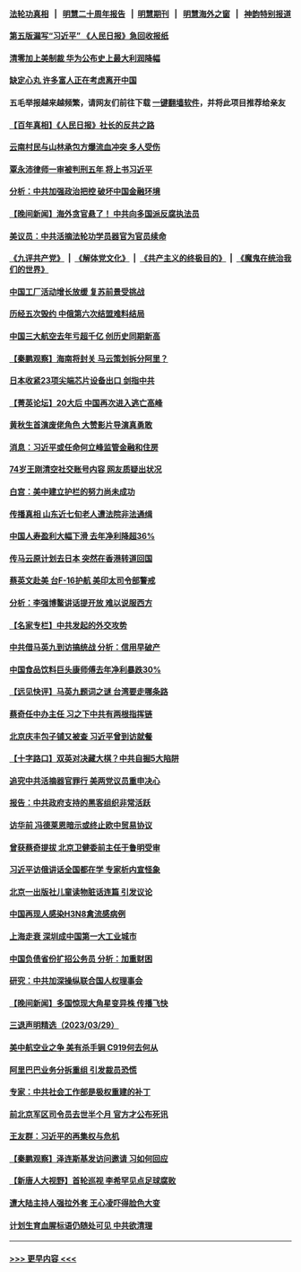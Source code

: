 #### [法轮功真相](https://github.com/gfw-breaker/truth/blob/master/README.md?t=0) &nbsp;&nbsp;|&nbsp;&nbsp; [明慧二十周年报告](https://github.com/gfw-breaker/mh-reports/blob/master/README.md?t=0) &nbsp;&nbsp;|&nbsp;&nbsp;[明慧期刊](https://github.com/gfw-breaker/mh-qikan) &nbsp;&nbsp;|&nbsp;&nbsp; [明慧海外之窗](https://github.com/gfw-breaker/mh-news/blob/master/README.md?t=0) &nbsp;&nbsp;|&nbsp;&nbsp; [神韵特别报道](https://github.com/gfw-breaker/mh-news/blob/master/shenyun.md?t=0)
#### [第五版漏写“习近平” 《人民日报》急回收报纸](../pages/nsc413/n13962463.md?t=04010043) 
#### [清零加上美制裁 华为公布史上最大利润降幅](../pages/nsc413/n13962567.md?t=04010043) 
#### [缺定心丸 许多富人正在考虑离开中国](../pages/nsc413/n13962259.md?t=04010043) 
#### 五毛举报越来越频繁，请网友们前往下载 [一键翻墙软件](https://github.com/gfw-breaker/ssr-accounts)，并将此项目推荐给亲友
#### [【百年真相】《人民日报》社长的反共之路](../pages/nsc413/n13961246.md?t=04010043) 
#### [云南村民与山林承包方爆流血冲突 多人受伤](../pages/nsc413/n13962489.md?t=04010043) 
#### [覃永沛律师一审被判刑五年 将上书习近平](../pages/nsc413/n13962335.md?t=04010043) 
#### [分析：中共加强政治把控 破坏中国金融环境](../pages/nsc413/n13962430.md?t=04010043) 
#### [【晚间新闻】海外贪官悬了！ 中共向多国派反腐执法员](../pages/nsc413/n13962444.md?t=04010043) 
#### [美议员：中共活摘法轮功学员器官为官员续命](../pages/nsc413/n13961550.md?t=04010043) 
#### [《九评共产党》](https://github.com/begood0513/9ping.md/blob/master/README.md) &nbsp;|&nbsp; [《解体党文化》](../../../../jtdwh.md/blob/master/README.md)  &nbsp;|&nbsp; [《共产主义的终极目的》](../../../../gczydzjmd.md/blob/master/README.md) &nbsp;|&nbsp; [《魔鬼在统治我们的世界》](../../../../mgztzwmdsj.md/blob/master/README.md) 
#### [中国工厂活动增长放缓 复苏前景受挑战](../pages/nsc413/n13962376.md?t=04010043) 
#### [历经五次毁约 中俄第六次结盟难料结局](../pages/nsc413/n13962374.md?t=04010043) 
#### [中国三大航空去年亏超千亿 创历史同期新高](../pages/nsc413/n13962269.md?t=04010043) 
#### [【秦鹏观察】海南将封关 马云策划拆分阿里？](../pages/nsc413/n13962126.md?t=04010043) 
#### [日本收紧23项尖端芯片设备出口 剑指中共](../pages/nsc413/n13962197.md?t=04010043) 
#### [【菁英论坛】20大后 中国再次进入逃亡高峰](../pages/nsc413/n13961968.md?t=04010043) 
#### [黄秋生首演废佬角色 大赞影片导演真勇敢](../pages/nsc413/n13962128.md?t=04010043) 
#### [消息：习近平或任命何立峰监管金融和住房](../pages/nsc413/n13962097.md?t=04010043) 
#### [74岁王刚清空社交账号内容 网友质疑出状况](../pages/nsc413/n13962030.md?t=04010043) 
#### [白宫：美中建立护栏的努力尚未成功](../pages/nsc413/n13962081.md?t=04010043) 
#### [传播真相 山东近七旬老人遭法院非法通缉](../pages/nsc413/n13961068.md?t=04010043) 
#### [中国人寿盈利大幅下滑 去年净利降超36%](../pages/nsc413/n13962055.md?t=04010043) 
#### [传马云原计划去日本 突然在香港转道回国](../pages/nsc413/n13962026.md?t=04010043) 
#### [蔡英文赴美 台F-16护航 美印太司令部警戒](../pages/nsc413/n13961984.md?t=04010043) 
#### [分析：李强博鳌讲话提开放 难以说服西方](../pages/nsc413/n13961994.md?t=04010043) 
#### [【名家专栏】中共发起的外交攻势](../pages/nsc413/n13961842.md?t=04010043) 
#### [中共借马英九到访搞统战 分析：信用早破产](../pages/nsc413/n13961818.md?t=04010043) 
#### [中国食品饮料巨头康师傅去年净利暴跌30%](../pages/nsc413/n13962025.md?t=04010043) 
#### [【远见快评】马英九题词之谜 台湾要走哪条路](../pages/nsc413/n13961961.md?t=04010043) 
#### [蔡奇任中办主任 习之下中共有两根指挥链](../pages/nsc413/n13961952.md?t=04010043) 
#### [北京庆丰包子铺又被查 习近平曾到访就餐](../pages/nsc413/n13961986.md?t=04010043) 
#### [【十字路口】双英对决藏大棋？中共自掘5大陷阱](../pages/nsc413/n13961331.md?t=04010043) 
#### [追究中共活摘器官罪行 美两党议员重申决心](../pages/nsc413/n13961970.md?t=04010043) 
#### [报告：中共政府支持的黑客组织非常活跃](../pages/nsc413/n13961910.md?t=04010043) 
#### [访华前 冯德莱恩暗示或终止欧中贸易协议](../pages/nsc413/n13961894.md?t=04010043) 
#### [曾获蔡奇提拔 北京卫健委前主任于鲁明受审](../pages/nsc413/n13961906.md?t=04010043) 
#### [习近平访俄讲话全国都在学 专家析内宣怪象](../pages/nsc413/n13961836.md?t=04010043) 
#### [北京一出版社儿童读物脏话连篇 引发议论](../pages/nsc413/n13961696.md?t=04010043) 
#### [中国再现人感染H3N8禽流感病例](../pages/nsc413/n13961682.md?t=04010043) 
#### [上海走衰 深圳成中国第一大工业城市](../pages/nsc413/n13961717.md?t=04010043) 
#### [中国负债省份扩招公务员 分析：加重财困](../pages/nsc413/n13961670.md?t=04010043) 
#### [研究：中共加深操纵联合国人权理事会](../pages/nsc413/n13961556.md?t=04010043) 
#### [【晚间新闻】多国惊现大角星变异株 传播飞快](../pages/nsc413/n13961578.md?t=04010043) 
#### [三退声明精选（2023/03/29）](../pages/nsc413/n13961586.md?t=04010043) 
#### [美中航空业之争 美有杀手锏 C919何去何从](../pages/nsc413/n13960616.md?t=04010043) 
#### [阿里巴巴业务分拆重组 引发裁员恐慌](../pages/nsc413/n13961259.md?t=04010043) 
#### [专家：中共社会工作部是极权重建的补丁](../pages/nsc413/n13961384.md?t=04010043) 
#### [前北京军区司令员去世半个月 官方才公布死讯](../pages/nsc413/n13961379.md?t=04010043) 
#### [王友群：习近平的再集权与危机](../pages/nsc413/n13961450.md?t=04010043) 
#### [【秦鹏观察】泽连斯基发访问邀请 习如何回应](../pages/nsc413/n13961402.md?t=04010043) 
#### [【新唐人大视野】首轮巡视 李希罕见点足球腐败](../pages/nsc413/n13961320.md?t=04010043) 
#### [遭大陆主持人强拉外套 王心凌吓得脸色大变](../pages/nsc413/n13961317.md?t=04010043) 
#### [计划生育血腥标语仍随处可见 中共欲清理](../pages/nsc413/n13961304.md?t=04010043) 

----
#### [ >>> 更早内容 <<< ](../indexes/nsc413-earlier.md)
